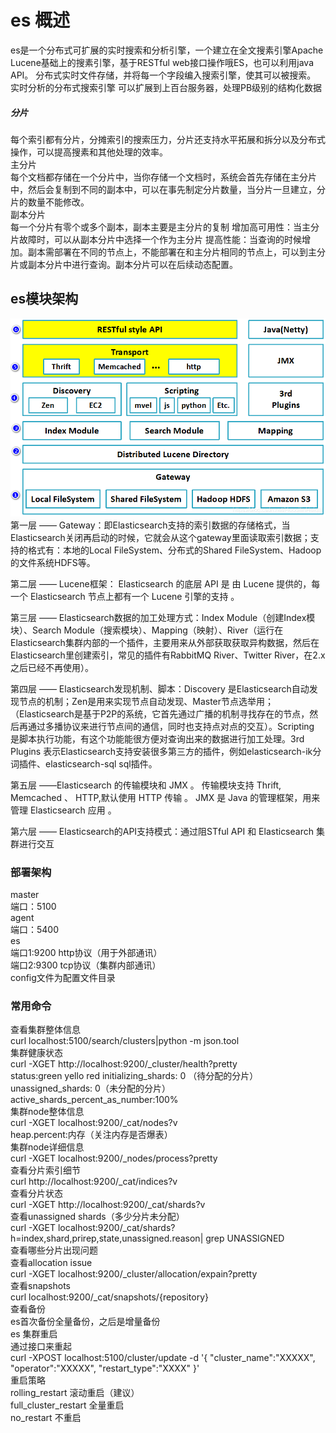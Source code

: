 # es 概述
es是一个分布式可扩展的实时搜索和分析引擎，一个建立在全文搜素引擎Apache Lucene基础上的搜素引擎，基于RESTful web接口操作哦ES，也可以利用java API。
分布式实时文件存储，并将每一个字段编入搜索引擎，使其可以被搜索。
实时分析的分布式搜索引擎
可以扩展到上百台服务器，处理PB级别的结构化数据
##### 分片
每个索引都有分片，分摊索引的搜索压力，分片还支持水平拓展和拆分以及分布式操作，可以提高搜素和其他处理的效率。  
主分片  
每个文档都存储在一个分片中，当你存储一个文档时，系统会首先存储在主分片中，然后会复制到不同的副本中，可以在事先制定分片数量，当分片一旦建立，分片的数量不能修改。  
副本分片  
每一个分片有零个或多个副本，副本主要是主分片的复制
增加高可用性：当主分片故障时，可以从副本分片中选择一个作为主分片
提高性能：当查询的时候增加。副本需部署在不同的节点上，不能部署在和主分片相同的节点上，可以到主分片或副本分片中进行查询。副本分片可以在后续动态配置。
## es模块架构
![es模块架构](https://github.com/huo-yuan-ja/jin_picture/blob/main/es.png)  
第一层 —— Gateway：即Elasticsearch支持的索引数据的存储格式，当Elasticsearch关闭再启动的时候，它就会从这个gateway里面读取索引数据；支持的格式有：本地的Local FileSystem、分布式的Shared FileSystem、Hadoop的文件系统HDFS等。 

第二层 —— Lucene框架： Elasticsearch 的底层 API 是 由 Lucene 提供的，每一个 Elasticsearch 节点上都有一个 Lucene 引擎的支持 。 

 第三层 —— Elasticsearch数据的加工处理方式：Index Module（创建Index模块）、Search Module（搜索模块）、Mapping（映射）、River（运行在Elasticsearch集群内部的一个插件，主要用来从外部获取获取异构数据，然后在Elasticsearch里创建索引，常见的插件有RabbitMQ River、Twitter River，在2.x之后已经不再使用）。

第四层 —— Elasticsearch发现机制、脚本：Discovery 是Elasticsearch自动发现节点的机制；Zen是用来实现节点自动发现、Master节点选举用；（Elasticsearch是基于P2P的系统，它首先通过广播的机制寻找存在的节点，然后再通过多播协议来进行节点间的通信，同时也支持点对点的交互）。Scripting 是脚本执行功能，有这个功能能很方便对查询出来的数据进行加工处理。3rd Plugins 表示Elasticsearch支持安装很多第三方的插件，例如elasticsearch-ik分词插件、elasticsearch-sql sql插件。 

第五层 ——Elasticsearch 的传输模块和 JMX 。 传输模块支持 Thrift, Memcached 、 HTTP,默认使用 HTTP 传输 。 JMX 是 Java 的管理框架，用来管理 Elasticsearch 应用 。

第六层 —— Elasticsearch的API支持模式：通过阻STful API 和 Elasticsearch 集群进行交互
### 部署架构
master  
端口：5100  
agent  
端口：5400  
es  
端口1:9200 http协议（用于外部通讯）  
端口2:9300 tcp协议（集群内部通讯）  
config文件为配置文件目录  
### 常用命令
查看集群整体信息  
curl localhost:5100/search/clusters|python -m json.tool  
集群健康状态  
curl -XGET http://localhost:9200/_cluster/health?pretty  
status:green yello red 
initializing_shards: 0 （待分配的分片）  
unassigned_shards: 0（未分配的分片）  
active_shards_percent_as_number:100%   
集群node整体信息   
curl -XGET localhost:9200/_cat/nodes?v   
heap.percent:内存（关注内存是否爆表）  
集群node详细信息    
curl -XGET localhost:9200/_nodes/process?pretty    
查看分片索引细节    
curl http://localhost:9200/_cat/indices?v  
查看分片状态  
curl -XGET http://localhost:9200/_cat/shards?v  
查看unassigned shards（多少分片未分配）  
curl -XGET localhost:9200/_cat/shards?h=index,shard,prirep,state,unassigned.reason| grep UNASSIGNED  
查看哪些分片出现问题  
查看allocation issue  
curl -XGET  localhost:9200/_cluster/allocation/expain?pretty    
查看snapshots    
curl localhost:9200/_cat/snapshots/{repository}   
查看备份  
es首次备份全量备份，之后是增量备份   
es 集群重启  
通过接口来重起    
curl -XPOST localhost:5100/cluster/update -d '{
"cluster_name":"XXXXX",
"operator":"XXXXX",
"restart_type":"XXXX"
}'  
重启策略  
rolling_restart 滚动重启（建议）  
full_cluster_restart 全量重启  
no_restart 不重启  
